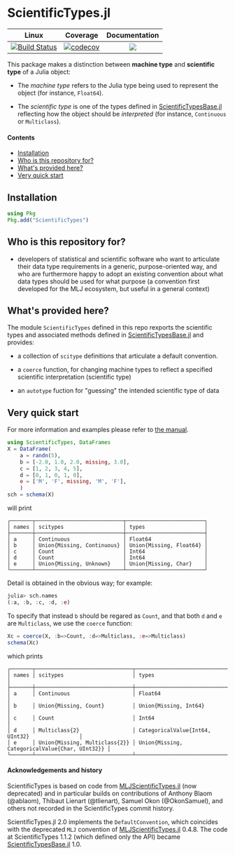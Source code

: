 # ScientificTypes.jl

| Linux | Coverage | Documentation |
| :-----------: | :------: | :-----------: |
| [![Build Status](https://github.com/JuliaAI/ScientificTypes.jl/workflows/CI/badge.svg)](https://github.com/JuliaAI/ScientificTypes.jl/actions) | [![codecov](https://codecov.io/gh/JuliaAI/ScientificTypes.jl/graph/badge.svg?token=t7KNmNGLvj)](https://codecov.io/gh/JuliaAI/ScientificTypes.jl) | [![](https://img.shields.io/badge/docs-dev-blue.svg)](https://JuliaAI.github.io/ScientificTypes.jl/dev)

This package makes a distinction between **machine type** and
**scientific type** of a Julia object:

* The _machine type_ refers to the Julia type being used to represent
  the object (for instance, `Float64`).

* The _scientific type_ is one of the types defined in
  [ScientificTypesBase.jl](https://github.com/JuliaAI/ScientificTypesBase.jl)
  reflecting how the object should be _interpreted_ (for instance,
  `Continuous` or `Multiclass`).


#### Contents

 - [Installation](#installation)
 - [Who is this repository for?](#who-is-this-repository-for)
 - [What's provided here?](#what-is-provided-here)
 - [Very quick start](#very-quick-start)

## Installation

```julia
using Pkg
Pkg.add("ScientificTypes")
```

## Who is this repository for?

- developers of statistical and scientific software who want to
  articulate their data type requirements in a generic,
  purpose-oriented way, and who are furthermore happy to adopt an
  existing convention about what data types should be used for
  what purpose (a convention first developed for the MLJ ecosystem,
  but useful in a general context)

## What's provided here?

The module `ScientificTypes` defined in this repo rexports the
scientific types and associated methods defined in [ScientificTypesBase.jl](https://github.com/JuliaAI/ScientificTypesBase.jl)
and provides:

- a collection of `scitype` definitions that
  articulate a default convention.

- a `coerce` function, for changing machine types to reflect a specified
  scientific interpretation (scientific type)

- an `autotype` fuction for "guessing" the intended scientific type of data


## Very quick start

For more information and examples please refer to [the
manual](https://JuliaAI.github.io/ScientificTypes.jl/dev).

```julia
using ScientificTypes, DataFrames
X = DataFrame(
    a = randn(5),
    b = [-2.0, 1.0, 2.0, missing, 3.0],
    c = [1, 2, 3, 4, 5],
    d = [0, 1, 0, 1, 0],
    e = ['M', 'F', missing, 'M', 'F'],
    )
sch = schema(X)
```

will print

```
┌───────┬────────────────────────────┬─────────────────────────┐
│ names │ scitypes                   │ types                   │
├───────┼────────────────────────────┼─────────────────────────┤
│ a     │ Continuous                 │ Float64                 │
│ b     │ Union{Missing, Continuous} │ Union{Missing, Float64} │
│ c     │ Count                      │ Int64                   │
│ d     │ Count                      │ Int64                   │
│ e     │ Union{Missing, Unknown}    │ Union{Missing, Char}    │
└───────┴────────────────────────────┴─────────────────────────┘
```

Detail is obtained in the obvious way; for example:

```julia
julia> sch.names
(:a, :b, :c, :d, :e)
```

To specify that instead `b` should be regared as `Count`, and that both `d` and `e` are `Multiclass`, we use the `coerce` function:

```julia
Xc = coerce(X, :b=>Count, :d=>Multiclass, :e=>Multiclass)
schema(Xc)
```

which prints

```
┌───────┬───────────────────────────────┬────────────────────────────────────────────────┐
│ names │ scitypes                      │ types                                          │
├───────┼───────────────────────────────┼────────────────────────────────────────────────┤
│ a     │ Continuous                    │ Float64                                        │
│ b     │ Union{Missing, Count}         │ Union{Missing, Int64}                          │
│ c     │ Count                         │ Int64                                          │
│ d     │ Multiclass{2}                 │ CategoricalValue{Int64, UInt32}                │
│ e     │ Union{Missing, Multiclass{2}} │ Union{Missing, CategoricalValue{Char, UInt32}} │
└───────┴───────────────────────────────┴────────────────────────────────────────────────┘

```


#### Acknowledgements and history

ScientificTypes is based on code from
[MLJScientificTypes.jl](https://github.com/JuliaAI/MLJScientificTypes.jl)
(now deprecated) and in particular builds on contributions of Anthony
Blaom (@ablaom), Thibaut Lienart (@tlienart), Samuel Okon
(@OkonSamuel), and others not recorded in the ScientificTypes commit
history.

ScientificTypes.jl 2.0 implements the `DefaultConvention`, which
coincides with the deprecated `MLJ` convention of
[MLJScientificTypes.jl](https://github.com/JuliaAI/MLJScientificTypes.jl)
0.4.8. The code at ScientificTypes 1.1.2 (which defined only the API)
became
[ScientificTypesBase.jl](https://github.com/JuliaAI/ScientificTypesBase.jl)
1.0.
